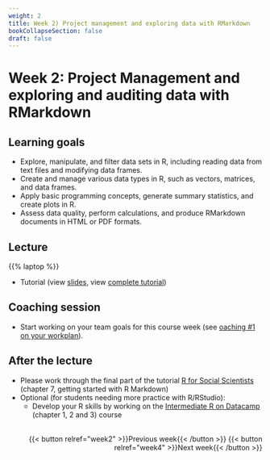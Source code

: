 ```yaml
---
weight: 2
title: Week 2) Project management and exploring data with RMarkdown
bookCollapseSection: false
draft: false
---
```


# Week 2: Project Management and exploring and auditing data with RMarkdown

## Learning goals

- Explore, manipulate, and filter data sets in R, including reading data from text files and modifying data frames.
- Create and manage various data types in R, such as vectors, matrices, and data frames.
- Apply basic programming concepts, generate summary statistics, and create plots in R.
- Assess data quality, perform calculations, and produce RMarkdown documents in HTML or PDF formats.


## Lecture

{{% laptop %}}

- Tutorial (view [slides](tutorial/tutorial.html), view [complete tutorial](tutorial/intro-to-r.html))


## Coaching session
- Start working on your team goals for this course week (see [oaching #1 on your workplan](/docs/project/workplan)).

## After the lecture

- Please work through the final part of the tutorial [R for Social Scientists](https://datacarpentry.org/r-socialsci/) (chapter 7, getting started with R Markdown)
- Optional (for students needing more practice with R/RStudio): 
  - Develop your R skills by working on the [Intermediate R on Datacamp](https://www.datacamp.com/courses/intermediate-r) (chapter 1, 2 and 3) course

<!--- Demo clips on efficiency gains <!-- (2-minute clips); or podcasts-->

<!--
{{< hint info >}}
__Update/add repository URLs__

Before the livestream, please submit (add, or update) your team's repository URL on Canvas!

If you have an urgent/important issue you would like to see addressed during the livestream, please contact the instructor and mention your Team Number so your team receives priority during the stream.

{{< /hint >}}

<!--

Meetup
- Introduction to the course *live*
  - Course objectives and practical arrangements
  - Workflow overview
  - Relevance of workflow management
-->
<!--  - Any remaining questions, please post them by DEADLINE on XXXX-->

<!--
- Reading: Web scraping workflow

- Self-study
  - Readings
    - Web scraping article Hannes/Johannes/Abhi/Andrew
    - Ethics in scraping and APIs

  - Video: Assessing research fit of web scraping and APIs [recorded]


- Self study
  - sdasd
    - data enrichment (e.g., ML APIs)
    - data collection and intelligence (e.g., search; chartmetric)
    - market research (e.g., pricewatch)

-->




<!-- Hybrid teams
-->

<!--(Module 1b: Legality and Terms of Use
paper? advice?))-->

<br>

<div style="text-align: right">
{{< button relref="week2" >}}Previous week{{< /button >}}
{{< button relref="week4" >}}Next week{{< /button >}}
</div>
